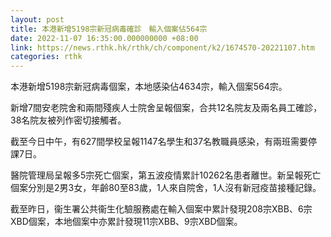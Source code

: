 ```yaml
---
layout: post
title: 本港新增5198宗新冠病毒確診　輸入個案佔564宗
date: 2022-11-07 16:35:00.000000000 +08:00
link: https://news.rthk.hk/rthk/ch/component/k2/1674570-20221107.htm
categories: rthk
---
```


本港新增5198宗新冠病毒個案，本地感染佔4634宗，輸入個案564宗。

新增7間安老院舍和兩間殘疾人士院舍呈報個案，合共12名院友及兩名員工確診，38名院友被列作密切接觸者。

截至今日中午，有627間學校呈報1147名學生和37名教職員感染，有兩班需要停課7日。

醫院管理局呈報多5宗死亡個案，第五波疫情累計10262名患者離世。新呈報死亡個案分別是2男3女，年齡80至83歲，1人來自院舍，1人沒有新冠疫苗接種記錄。

截至昨日，衞生署公共衞生化驗服務處在輸入個案中累計發現208宗XBB、6宗XBD個案，本地個案中亦累計發現11宗XBB、9宗XBD個案。
